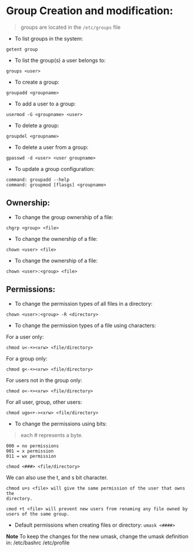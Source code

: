 # Group Creation and modification: 

> groups are located in the ```/etc/groups``` file

- To list groups in the system: 
```
getent group
```

- To list the group(s) a user belongs to: 
```
groups <user>
```

- To create a group: 
```
groupadd <groupname>
```

- To add a user to a group: 
```
usermod -G <groupname> <user>
```

- To delete a group: 
```
groupdel <groupname>
```

- To delete a user from a group: 
```
gpasswd -d <user> <user groupname>
```

- To update a group configuration: 
```
command: groupadd --help
command: groupmod [flasgs] <groupname>
```


## Ownership:

- To change the group ownership of a file: 
```
chgrp <group> <file>
```

- To change the ownership of a file: 
```
chown <user> <file>
```

- To change the ownership of a file:  
```
chown <user>:<group> <file>
```


## Permissions: 

- To change the permission types of all files in a directory: 
```
chown <user>:<group> -R <directory>
```

- To change the permission types of a file using characters: 

For a user only: 
```
chmod u<-+><xrw> <file/directory>
```

For a group only: 
```
chmod g<-+><xrw> <file/directory>
```

For users not in the group only: 
```
chmod o<-+><xrw> <file/directory>
```

For all user, group, other users:
```
chmod ugo<+-><xrw> <file/directory>
```

- To change the permissions using bits: 
> each # represents a byte.
```
000 = no permissions
001 = x permission
011 = wx permission

chmod <###> <file/directory>
```

We can also use the t, and s bit character.
```
chmod u+s <file> will give the same permission of the user that owns the
directory.
```
```
cmod +t <file> will prevent new users from renaming any file owned by 
users of the same group.
```

- Default permissions when creating files or directory:
```umask <####>``` 

**Note** To keep the changes for the new umask, change the umask definition in: 
/etc/bashrc
/etc/profile



